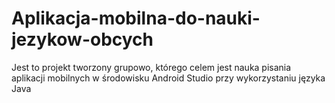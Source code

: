 # Aplikacja-mobilna-do-nauki-jezykow-obcych
Jest to projekt tworzony grupowo, którego celem jest nauka pisania aplikacji mobilnych w środowisku Android Studio przy wykorzystaniu języka Java
